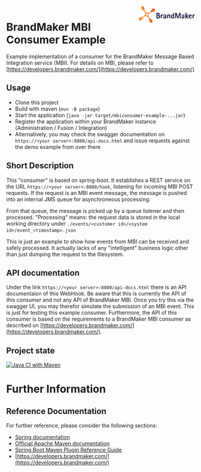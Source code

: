 <img align="right" src="https://github.com/brandmaker/MBI-Consumer/blob/f7a4fc69e2bea28d909215df626b55e020fbaffa/BrandMaker_Logo_on_light_bg.png" alt="BrandMaker" width="30%" height="30%">


# BrandMaker MBI Consumer Example

Example implementation of a consumer for the BrandMaker Message Based Integration service (MBI).
For details on MBI, please refer to [https://developers.brandmaker.com/](https://developers.brandmaker.com/)


## Usage

* Clone this project
* Build with maven (`mvn -B package`)
* Start the application (`java -jar target/mbiconsumer-example-...jar`)
* Register the application within your BrandMaker instance (Administration / Fusion / Integration)
* Alternatively, you may check the swagger documentation on `https://<your server>:8080/api-docs.html` and issue requests against the demo example from over there

## Short Description

This "consumer" is based on spring-boot. It establishes a REST service on the URL `https://<your server>:8080/hook`, listening for incoming MBI POST requests. If the request is 
an MBI event message, the message is pushed into an internal JMS queue for asynchroneous processing.

From that queue, the message is picked up by a queue listener and then processed. "Processing" means: the request data is stored in the local working directory 
under `./events/<customer id>/<system id>/event_<timestamp>.json`

This is just an example to show how events from MBI can be received and safely processed. It actually lacks of any "intelligent" business logic other than just 
dumping the request to the filesystem.


## API documentation

Under the link `https://<your server>:8080/api-docs.html` there is an API documentaion of this WebHook. Be aware that this is currently the API of *this consumer* and not any 
API of BrandMaker MBI. Once you try this via the swagger UI, you may therefor simulate the submission of an MBI event. This is just for testing this example consumer.
Furthermore, the API of this consumer is based on the requirements to a BrandMaker MBI consumer as described on [https://developers.brandmaker.com/](https://developers.brandmaker.com/).


## Project state

[![Java CI with Maven](https://github.com/brandmaker/MBI-Consumer/actions/workflows/maven.yml/badge.svg)](https://github.com/brandmaker/MBI-Consumer/actions/workflows/maven.yml)

# Further Information

## Reference Documentation
For further reference, please consider the following sections:

* [Spring documentation](https://docs.spring.io/spring-boot/docs/current/reference/htmlsingle/)
* [Official Apache Maven documentation](https://maven.apache.org/guides/index.html)
* [Spring Boot Maven Plugin Reference Guide](https://docs.spring.io/spring-boot/docs/2.3.0.M3/maven-plugin/html/)
* [https://developers.brandmaker.com/](https://developers.brandmaker.com/)
